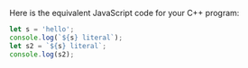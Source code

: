 Here is the equivalent JavaScript code for your C++ program:

```javascript
let s = 'hello';
console.log(`${s} literal`);
let s2 = `${s} literal`;
console.log(s2);
```
